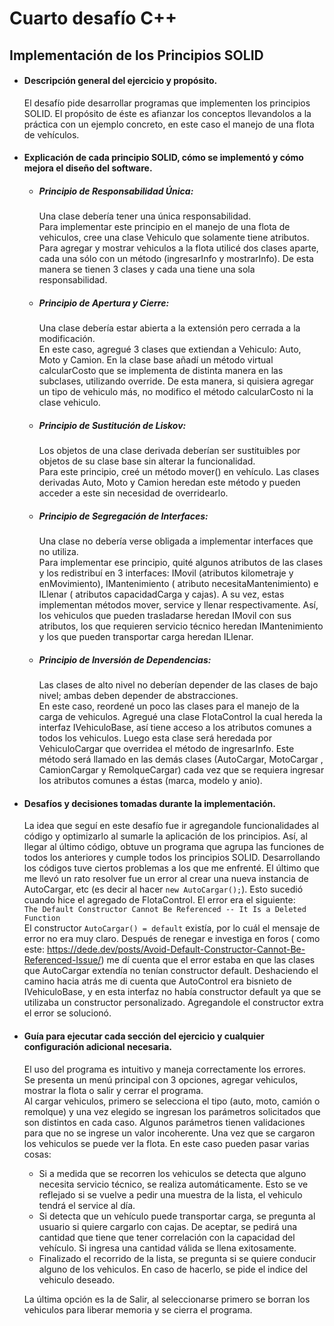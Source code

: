 # Cuarto desafío C++
## Implementación de los Principios SOLID

- #### Descripción general del ejercicio y propósito.
  El desafío pide desarrollar programas que implementen los principios SOLID. El propósito de éste es afianzar los conceptos llevandolos a la práctica con un ejemplo concreto, en este caso el manejo de una flota de vehículos.
- #### Explicación de cada principio SOLID, cómo se implementó y cómo mejora el diseño del software.
  - ##### Principio de Responsabilidad Única:
    Una clase debería tener una única responsabilidad.  
    Para implementar este principio en el manejo de una flota de vehiculos, cree una clase Vehiculo que solamente tiene atributos. Para agregar y mostrar vehiculos a la flota utilicé dos clases aparte, cada una sólo con un método (ingresarInfo y mostrarInfo). De esta manera se tienen 3 clases y cada una tiene una sola responsabilidad.
  - ##### Principio de Apertura y Cierre:
    Una clase debería estar abierta a la extensión pero cerrada a la modificación.  
    En este caso, agregué 3 clases que extiendan a Vehiculo: Auto, Moto y Camion. En la clase base añadí un método virtual calcularCosto que se implementa de distinta manera en las subclases, utilizando override. De esta manera, si quisiera agregar un tipo de vehiculo más, no modifico el método calcularCosto ni la clase vehiculo.
  - ##### Principio de Sustitución de Liskov:
    Los objetos de una clase derivada deberían ser sustituibles por objetos de su clase base sin alterar la funcionalidad.  
    Para este principio, creé un método mover() en vehículo. Las clases derivadas Auto, Moto y Camion heredan este método y pueden acceder a este sin necesidad de overridearlo.
  - ##### Principio de Segregación de Interfaces:
    Una clase no debería verse obligada a implementar interfaces que no utiliza.  
    Para implementar ese principio, quité algunos atributos de las clases y los redistribuí en 3 interfaces: IMovil (atributos kilometraje y enMovimiento), IMantenimiento ( atributo necesitaMantenimiento) e ILlenar ( atributos capacidadCarga y cajas). A su vez, estas implementan métodos mover, service y llenar respectivamente. Así, los vehiculos que pueden trasladarse heredan IMovil con sus atributos, los que requieren servicio técnico heredan IMantenimiento y los que pueden transportar carga heredan ILlenar.
  - ##### Principio de Inversión de Dependencias:
    Las clases de alto nivel no deberían depender de las clases de bajo nivel; ambas deben depender de abstracciones.  
    En este caso, reordené un poco las clases para el manejo de la carga de vehiculos. Agregué una clase FlotaControl la cual hereda la interfaz IVehiculoBase, así tiene acceso a los atributos comunes a todos los vehiculos. Luego esta clase será heredada por VehiculoCargar que overridea el método de ingresarInfo. Este método será llamado en las demás clases (AutoCargar, MotoCargar , CamionCargar y RemolqueCargar) cada vez que se requiera ingresar los atributos comunes a éstas (marca, modelo y anio).
- #### Desafíos y decisiones tomadas durante la implementación.
  La idea que seguí en este desafío fue ir agregandole funcionalidades al código y optimizarlo al sumarle la aplicación de los principios. Así, al llegar al último código, obtuve un programa que agrupa las funciones de todos los anteriores y cumple todos los principios SOLID.
  Desarrollando los códigos tuve ciertos problemas a los que me enfrenté. El último que me llevó un rato resolver fue un error al crear una nueva instancia de AutoCargar, etc (es decir al hacer `new AutoCargar();`). Esto sucedió cuando hice el agregado de FlotaControl. El error era el siguiente:  
  `The Default Constructor Cannot Be Referenced -- It Is a Deleted Function`  
  El constructor `AutoCargar() = default` existía, por lo cuál el mensaje de error no era muy claro. Después de renegar e investiga en foros ( como este: https://dede.dev/posts/Avoid-Default-Constructor-Cannot-Be-Referenced-Issue/) me dí cuenta que el error estaba en que las clases que AutoCargar extendía no tenían constructor default. Deshaciendo el camino hacia atrás me di cuenta que AutoControl era bisnieto de IVehiculoBase, y en esta interfaz no había constructor default ya que se utilizaba un constructor personalizado. Agregandole el constructor extra el error se solucionó.
- #### Guía para ejecutar cada sección del ejercicio y cualquier configuración adicional necesaria.
  El uso del programa es intuitivo y maneja correctamente los errores.  
  Se presenta un menú principal con 3 opciones, agregar vehiculos, mostrar la flota o salir y cerrar el programa.  
  Al cargar vehiculos, primero se selecciona el tipo (auto, moto, camión o remolque) y una vez elegido se ingresan los parámetros solicitados que son distintos en cada caso. Algunos parámetros tienen validaciones para que no se ingrese un valor incoherente.
  Una vez que se cargaron los vehiculos se puede ver la flota. En este caso pueden pasar varias cosas:
  - Si a medida que se recorren los vehiculos se detecta que alguno necesita servicio técnico, se realiza automáticamente. Esto se ve reflejado si se vuelve a pedir una muestra de la lista, el vehiculo tendrá el service al día.
  - Si detecta que un vehículo puede transportar carga, se pregunta al usuario si quiere cargarlo con cajas. De aceptar, se pedirá una cantidad que tiene que tener correlación con la capacidad del vehículo. Si ingresa una cantidad válida se llena exitosamente.
  - Finalizado el recorrido de la lista, se pregunta si se quiere conducir alguno de los vehiculos. En caso de hacerlo, se pide el indice del vehiculo deseado.
    
  La última opción es la de Salir, al seleccionarse primero se borran los vehiculos para liberar memoria y se cierra el programa.
